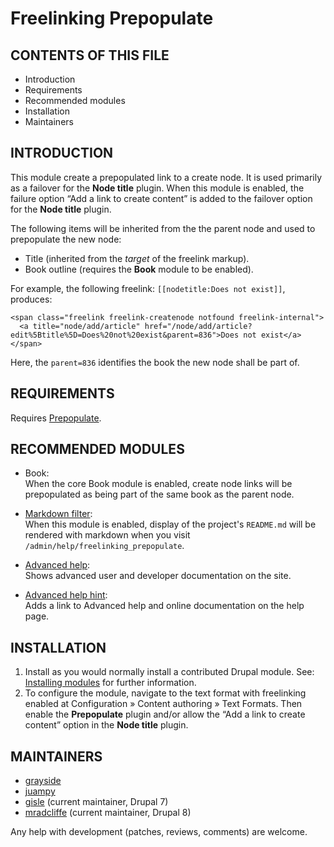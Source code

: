 # Freelinking Prepopulate

## CONTENTS OF THIS FILE

* Introduction
* Requirements
* Recommended modules
* Installation
* Maintainers


## INTRODUCTION

This module create a prepopulated link to a create node. It is used primarily as
a failover for the **Node title** plugin.  When this module is enabled, the failure
option “Add a link to create content” is added to the failover option for the
**Node title** plugin.

The following items will be inherited from the the parent node and used to
prepopulate the new node:

* Title (inherited from the *target* of the freelink markup).
* Book outline (requires the **Book** module to be enabled).

For example, the following freelink: `[[nodetitle:Does not exist]]`,  produces:

    <span class="freelink freelink-createnode notfound freelink-internal">
      <a title="node/add/article" href="/node/add/article?edit%5Btitle%5D=Does%20not%20exist&parent=836">Does not exist</a>
    </span>

Here, the `parent=836` identifies the book the new node shall be part of.


## REQUIREMENTS

Requires [Prepopulate][1].


## RECOMMENDED MODULES

* Book:<br>
  When the core Book module is enabled, create node links will be prepopulated
  as being part of the same book as the parent node.

* [Markdown filter][2]:<br>
  When this module is enabled, display of the project's `README.md` will be
  rendered with markdown when you visit `/admin/help/freelinking_prepopulate`.

* [Advanced help][3]:<br>
  Shows advanced user and developer documentation on the site.

* [Advanced help hint][4]:<br>
  Adds a link to Advanced help and online documentation on the help page.

## INSTALLATION

1. Install as you would normally install a contributed Drupal module. See:
   [Installing modules][5] for further information.
2. To configure the module, navigate to the text format with freelinking enabled
   at Configuration » Content authoring » Text Formats. Then enable the
   **Prepopulate** plugin and/or allow the “Add a link to create content” option
   in the **Node title** plugin.


## MAINTAINERS

* [grayside](https://www.drupal.org/u/grayside)
* [juampy](https://www.drupal.org/u/juampy)
* [gisle](https://www.drupal.org/u/gisle) (current maintainer, Drupal 7)
* [mradcliffe](https://www.drupal.org/u/mradcliffe) (current maintainer, Drupal 8)

Any help with development (patches, reviews, comments) are welcome.

[1]: https://www.drupal.org/project/prepopulate
[2]: https://www.drupal.org/project/markdown
[3]: https://www.drupal.org/project/advanced_help
[4]: https://www.drupal.org/project/advanced_help_hint
[5]: https://www.drupal.org/docs/8/extending-drupal-8/installing-drupal-8-modules
